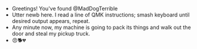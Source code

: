 - Greetings! You've found @MadDogTerrible
- Utter newb here. I read a line of QMK instructions; smash keyboard until desired output appears, repeat.
- Any minute now, my machine is going to pack its things and walk out the door and steal my pickup truck.
- 😠🐕💔
